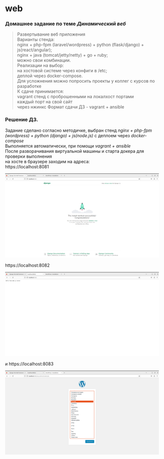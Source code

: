 # web  
### Домашнее задание по теме _Динамический веб_  
> Развертывание веб приложения  
> Варианты стенда:  
nginx + php-fpm (laravel/wordpress) + python (flask/django) + js(react/angular);  
nginx + java (tomcat/jetty/netty) + go + ruby;  
можно свои комбинации.  
Реализации на выбор:  
на хостовой системе через конфиги в /etc;  
деплой через docker-compose.  
Для усложнения можно попросить проекты у коллег с курсов по разработке  
К сдаче принимается:  
vagrant стенд с проброшенными на локалхост портами  
каждый порт на свой сайт  
через нжинкс Формат сдачи ДЗ - vagrant + ansible
>

### Решение ДЗ.  
Задание сделано согласно методичке, выбран стенд _nginx + php-fpm (wordpress) + python (django) + js(node.js)_ с деплоем через _docker-compose_  
Выполняется автоматически, при помощи _vagrant + ansible_  
После разворачивания виртуальной машины и старта докера для проверки выполнения  
на хосте в браузере заходим на адреса:   
https://localhost:8081

![](https://github.com/Vitaliy7/web/blob/main/screenshots/8081.png?raw=true)

https://localhost:8082 

![](https://github.com/Vitaliy7/web/blob/main/screenshots/8082.png?raw=true)

и https://localhost:8083

![](https://github.com/Vitaliy7/web/blob/main/screenshots/8083.png?raw=true)
